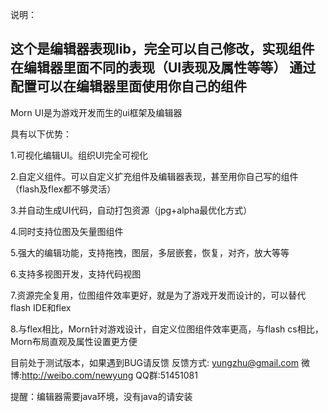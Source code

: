 说明：

这个是编辑器表现lib，完全可以自己修改，实现组件在编辑器里面不同的表现（UI表现及属性等等）
通过配置可以在编辑器里面使用你自己的组件
--------------------------------------------
Morn UI是为游戏开发而生的ui框架及编辑器

具有以下优势：

1.可视化编辑UI。组织UI完全可视化

2.自定义组件。可以自定义扩充组件及编辑器表现，甚至用你自己写的组件（flash及flex都不够灵活）

3.并自动生成UI代码，自动打包资源（jpg+alpha最优化方式）

4.同时支持位图及矢量图组件

5.强大的编辑功能，支持拖拽，图层，多层嵌套，恢复，对齐，放大等等

6.支持多视图开发，支持代码视图

7.资源完全复用，位图组件效率更好，就是为了游戏开发而设计的，可以替代flash IDE和flex

8.与flex相比，Morn针对游戏设计，自定义位图组件效率更高，与flash cs相比，Morn布局直观及属性设置更方便

目前处于测试版本，如果遇到BUG请反馈
反馈方式: yungzhu@gmail.com 微博:http://weibo.com/newyung QQ群:51451081
	
提醒：编辑器需要java环境，没有java的请安装